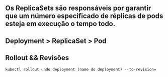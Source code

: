 ## Os ReplicaSets são responsáveis por garantir que um número especificado de réplicas de pods esteja em execução o tempo todo.

## Deployment > ReplicaSet > Pod

## Rollout && Revisões

```kubectl rollout undo deployment (name do deployment) --to-revision=```

``` ```